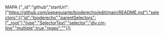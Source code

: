 MAPA
{"_id":"github","startUrl":["https://github.com/pepeguiarte/bioderecho/edit/main/README.md"],"selectors":[{"id":"bioderecho","parentSelectors":["_root"],"type":"SelectorText","selector":"div.cm-line","multiple":true,"regex":""}]}
